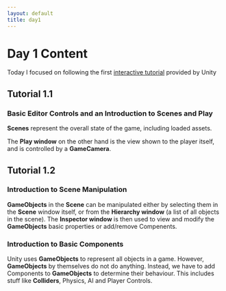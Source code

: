 ```yaml
---
layout: default
title: day1
---
```


# Day 1 Content

Today I focused on following the first [interactive tutorial](https://unity3d.com/learn/tutorials/projects/interactive-tutorials/play-edit-mode?playlist=49382)
provided by Unity

## Tutorial 1.1

### Basic Editor Controls and an Introduction to Scenes and Play

**Scenes** represent the overall state of the game, including loaded assets.

The **Play window** on the other hand is the view shown to the player itself, and is controlled by a **GameCamera**.

## Tutorial 1.2

### Introduction to Scene Manipulation

**GameObjects** in the **Scene** can be manipulated either by selecting them in the **Scene** window itself, or from the **Hierarchy window** (a list of all objects in the scene). The **Inspector window** is then used to view and modify the **GameObjects** basic properties or add/remove Compenents.

### Introduction to Basic Components

Unity uses **GameObjects** to represent all objects in a game. However, **GameObjects** by themselves do not do anything. Instead, we have to add Components to **GameObjects** to determine their behaviour. This includes stuff like **Colliders**, Physics, AI and Player Controls.